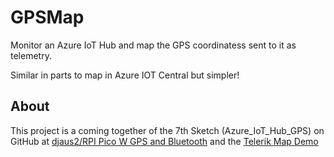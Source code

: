 # GPSMap

Monitor an Azure IoT Hub and  map the GPS coordinatess sent to it  as telemetry.

Similar in parts to map in Azure IOT Central but simpler!

## About

This project is a coming together of the 7th Sketch (Azure_IoT_Hub_GPS) on GitHub at [djaus2/RPI Pico W GPS and Bluetooth](https://github.com/djaus2/RpiPicoWGPSandBT) and the [Telerik Map Demo](https://demos.telerik.com/blazor-ui/map/overview)
